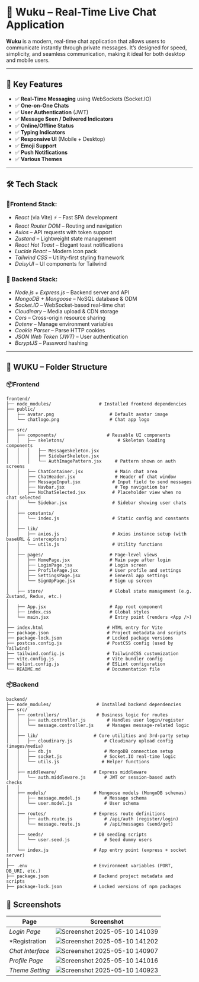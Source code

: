 # 💬 Wuku – Real-Time Live Chat Application

**Wuku** is a modern, real-time chat application that allows users to communicate instantly through private messages. It’s designed for speed, simplicity, and seamless communication, making it ideal for both desktop and mobile users.

---

## 🧩 Key Features

- ✅ **Real-Time Messaging** using WebSockets (Socket.IO)
- ✅ **One-on-One Chats**
- ✅ **User Authentication** (JWT)
- ✅ **Message Seen / Delivered Indicators**
- ✅ **Online/Offline Status**
- ✅ **Typing Indicators**
- ✅ **Responsive UI** (Mobile + Desktop)
- ✅ **Emoji Support**
- ✅ **Push Notifications**
- ✅ **Various Themes**

---

## 🛠️ Tech Stack

### 🧩Frontend Stack:
- *React* (via Vite) ⚡ – Fast SPA development
- *React Router DOM* – Routing and navigation
- *Axios* – API requests with token support
- *Zustand* – Lightweight state management
- *React Hot Toast* – Elegant toast notifications
- *Lucide React* – Modern icon pack
- *Tailwind CSS* – Utility-first styling framework
- *DaisyUI* – UI components for Tailwind

### 🚀 Backend Stack:
- *Node.js + Express.js* – Backend server and API
- *MongoDB + Mongoose* – NoSQL database & ODM
- *Socket.IO* – WebSocket-based real-time chat
- *Cloudinary* – Media upload & CDN storage
- *Cors* – Cross-origin resource sharing
- *Dotenv* – Manage environment variables
- *Cookie Parser* – Parse HTTP cookies
- *JSON Web Token (JWT)* – User authentication
- *BcryptJS* – Password hashing

---

## 📁 WUKU – Folder Structure

### **📦Frontend**
```
frontend/
├── node_modules/                  # Installed frontend dependencies
├── public/
│   ├── avatar.png                     # Default avatar image
│   └── chatlogo.png                   # Chat app logo
│
├── src/
│   ├── components/                   # Reusable UI components
│   │   ├── skeletons/                    # Skeleton loading components
│   │   │   ├── MessageSkeleton.jsx
│   │   │   ├── SidebarSkeleton.jsx
│   │   │   └── AuthImagePattern.jsx     # Pattern shown on auth screens
│   │   ├── ChatContainer.jsx            # Main chat area
│   │   ├── ChatHeader.jsx               # Header of chat window
│   │   ├── MessageInput.jsx            # Input field to send messages
│   │   ├── Navbar.jsx                   # Top navigation bar
│   │   ├── NoChatSelected.jsx          # Placeholder view when no chat selected
│   │   └── Sidebar.jsx                 # Sidebar showing user chats
│   │
│   ├── constants/
│   │   └── index.js                    # Static config and constants
│   │
│   ├── lib/
│   │   ├── axios.js                    # Axios instance setup (with baseURL & interceptors)
│   │   └── utils.js                    # Utility functions
│   │
│   ├── pages/                         # Page-level views
│   │   ├── HomePage.jsx               # Main page after login
│   │   ├── LoginPage.jsx              # Login screen
│   │   ├── ProfilePage.jsx            # User profile and settings
│   │   ├── SettingsPage.jsx           # General app settings
│   │   └── SignUpPage.jsx             # Sign up screen
│   │
│   ├── store/                         # Global state management (e.g. Zustand, Redux, etc.)
│
│   ├── App.jsx                        # App root component
│   ├── index.css                      # Global styles
│   └── main.jsx                       # Entry point (renders <App />)
│
├── index.html                        # HTML entry for Vite
├── package.json                      # Project metadata and scripts
├── package-lock.json                 # Locked package versions
├── postcss.config.js                 # PostCSS config (used by Tailwind)
├── tailwind.config.js                # TailwindCSS customization
├── vite.config.js                    # Vite bundler config
├── eslint.config.js                  # ESLint configuration
└── README.md                         # Documentation file

```

### **📦Backend**
```
backend/
├── node_modules/                 # Installed backend dependencies
├── src/
│   ├── controllers/              # Business logic for routes
│   │   ├── auth.controller.js        # Handles user login/register
│   │   └── message.controller.js     # Manages message-related logic
│   │
│   ├── lib/                     # Core utilities and 3rd-party setup
│   │   ├── cloudinary.js            # Cloudinary upload config (images/media)
│   │   ├── db.js                    # MongoDB connection setup
│   │   ├── socket.js                # Socket.IO real-time logic
│   │   └── utils.js                # Helper functions
│   │
│   ├── middleware/              # Express middleware
│   │   └── auth.middleware.js       # JWT or session-based auth checks
│   │
│   ├── models/                  # Mongoose models (MongoDB schemas)
│   │   ├── message.model.js         # Message schema
│   │   └── user.model.js            # User schema
│   │
│   ├── routes/                  # Express route definitions
│   │   ├── auth.route.js            # /api/auth (register/login)
│   │   └── message.route.js         # /api/messages (send/get)
│   │
│   ├── seeds/                   # DB seeding scripts
│   │   └── user.seed.js             # Seed dummy users
│   │
│   └── index.js                 # App entry point (express + socket server)
│
├── .env                         # Environment variables (PORT, DB_URI, etc.)
├── package.json                 # Backend project metadata and scripts
├── package-lock.json            # Locked versions of npm packages

```
## 📸 Screenshots

| Page | Screenshot |
|------|-----------|
| *Login Page* |![Screenshot 2025-05-10 141039](https://github.com/user-attachments/assets/c2b142ab-0178-4d9f-a30a-dd58e71cb8bd)|
| *Registration | ![Screenshot 2025-05-10 141202](https://github.com/user-attachments/assets/897998b0-8109-4e1a-b860-45a4702011f9)|
| *Chat Interface* | ![Screenshot 2025-05-10 140907](https://github.com/user-attachments/assets/a01fd210-ba54-4637-ae8a-017d325f74f1)|
| *Profile Page* | ![Screenshot 2025-05-10 141016](https://github.com/user-attachments/assets/56a7237e-b4d4-4b30-bc51-0bd18f76dc21)|
| *Theme Setting* | ![Screenshot 2025-05-10 140923](https://github.com/user-attachments/assets/1d127887-8829-43e2-8a9e-340940e861ab)|



